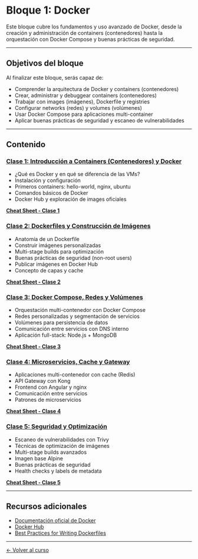 # Bloque 1: Docker

Este bloque cubre los fundamentos y uso avanzado de Docker, desde la creación y administración de containers (contenedores) hasta la orquestación con Docker Compose y buenas prácticas de seguridad.

---

## Objetivos del bloque

Al finalizar este bloque, serás capaz de:

- Comprender la arquitectura de Docker y containers (contenedores)
- Crear, administrar y debuggear containers (contenedores)
- Trabajar con images (imágenes), Dockerfile y registries
- Configurar networks (redes) y volumes (volúmenes)
- Usar Docker Compose para aplicaciones multi-container
- Aplicar buenas prácticas de seguridad y escaneo de vulnerabilidades

---

## Contenido

### [Clase 1: Introducción a Containers (Contenedores) y Docker](clase1-introduccion/)

- ¿Qué es Docker y en qué se diferencia de las VMs?
- Instalación y configuración
- Primeros containers: hello-world, nginx, ubuntu
- Comandos básicos de Docker
- Docker Hub y exploración de images oficiales

**[Cheat Sheet - Clase 1](clase1-introduccion/cheatsheet.md)**

### [Clase 2: Dockerfiles y Construcción de Imágenes](clase2-dockerfiles/)

- Anatomía de un Dockerfile
- Construir imágenes personalizadas
- Multi-stage builds para optimización
- Buenas prácticas de seguridad (non-root users)
- Publicar imágenes en Docker Hub
- Concepto de capas y cache

**[Cheat Sheet - Clase 2](clase2-dockerfiles/cheatsheet.md)**

### [Clase 3: Docker Compose, Redes y Volúmenes](clase3-compose/)

- Orquestación multi-contenedor con Docker Compose
- Redes personalizadas y segmentación de servicios
- Volúmenes para persistencia de datos
- Comunicación entre servicios con DNS interno
- Aplicación full-stack: Node.js + MongoDB

**[Cheat Sheet - Clase 3](clase3-compose/cheatsheet.md)**

### [Clase 4: Microservicios, Cache y Gateway](clase4-microservicios/)

- Aplicaciones multi-contenedor con cache (Redis)
- API Gateway con Kong
- Frontend con Angular y nginx
- Comunicación entre servicios
- Patrones de microservicios

**[Cheat Sheet - Clase 4](clase4-microservicios/cheatsheet.md)**

### [Clase 5: Seguridad y Optimización](clase5-seguridad/)

- Escaneo de vulnerabilidades con Trivy
- Técnicas de optimización de imágenes
- Multi-stage builds avanzados
- Imagen base Alpine
- Buenas prácticas de seguridad
- Health checks y labels de metadata

**[Cheat Sheet - Clase 5](clase5-seguridad/cheatsheet.md)**

---

## Recursos adicionales

- [Documentación oficial de Docker](https://docs.docker.com/)
- [Docker Hub](https://hub.docker.com/)
- [Best Practices for Writing Dockerfiles](https://docs.docker.com/develop/dev-best-practices/)

---

[← Volver al curso](../README.md)
